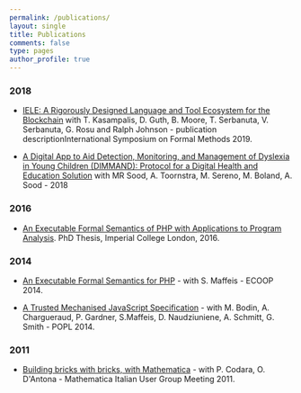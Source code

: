 ```yaml
---
permalink: /publications/
layout: single
title: Publications
comments: false
type: pages
author_profile: true
---
```


### 2018

* [IELE: A Rigorously Designed Language and Tool Ecosystem for the Blockchain](../assets/downloads/papers/iele-fm-2019.pdf) with T. Kasampalis, D. Guth, B. Moore, T. Serbanuta, V. Serbanuta, G. Rosu and Ralph Johnson - publication descriptionInternational Symposium on Formal Methods 2019. 

* [A Digital App to Aid Detection, Monitoring, and Management of Dyslexia in Young Children (DIMMAND): Protocol for a Digital Health and Education Solution](http://www.researchprotocols.org/2018/5/e135/) with MR Sood, A. Toornstra, M. Sereno, M. Boland, A. Sood - 2018 

### 2016

* [An Executable Formal Semantics of PHP with Applications to Program Analysis](../assets/downloads/papers/Filaretti-D-PhD-2016.pdf). PhD Thesis, Imperial College London, 2016.

### 2014

* [An Executable Formal Semantics for PHP](../assets/downloads/papers/ecoop14.pdf) - with S. Maffeis - ECOOP 2014.

* [A Trusted Mechanised JavaScript Specification](../assets/downloads/papers/popl14.pdf) - with M. Bodin, A. Chargueraud, P. Gardner, S.Maffeis, D. Naudziuniene, A. Schmitt, G. Smith - POPL 2014.

### 2011

* [Building bricks with bricks, with Mathematica](../assets/downloads/papers/mathematica11.pdf) - with P. Codara, O. D'Antona - Mathematica Italian User Group Meeting 2011.
